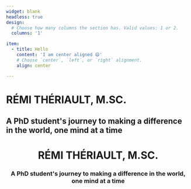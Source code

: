 ```yaml
---
widget: blank
headless: true
design:
  # Choose how many columns the section has. Valid values: 1 or 2.
  columns: '1'

item:
  - title: Hello
    content: 'I am center aligned 😄'
    # Choose `center`, `left`, or `right` alignment.
    align: center

---
```


# RÉMI THÉRIAULT, M.SC.

## A PhD student's journey to making a difference in the world, one mind at a time



<div font-size: 40px; style="text-align:center"> <h1> RÉMI THÉRIAULT, M.SC. </h1> </div>

<div style="text-align:center"> <h3> A PhD student's journey to making a difference in the world, one mind at a time </h3> </div>